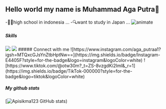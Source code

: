 ## Hello world my name is Muhammad Aga Putra👋

<!--
**Apisikma123/Apisikma123** is a ✨ _special_ ✨ repository because its `README.md` (this file) appears on your GitHub profile.

Here are some ideas to get you started:

- 🔭 I’m currently working on ...
- 🌱 I’m currently learning ...
- 👯 I’m looking to collaborate on ...
- 🤔 I’m looking for help with ...
- 💬 Ask me about ...
- 📫 How to reach me: ...
- 😄 Pronouns: ...
- ⚡ Fun fact: ...
-->
-🧑‍🎓high school in indonesia ...
-🔍want to study in Japan ...
![animate](https://media1.giphy.com/media/v1.Y2lkPTc5MGI3NjExdmJuc25vNXg2ZWNscWs3NGY3bWtsMTNxYnI4ZGllbWlrbnVyOWN4eSZlcD12MV9pbnRlcm5hbF9naWZfYnlfaWQmY3Q9Zw/QCJlIDkOJDEIctfdzz/giphy.gif)

##### Skills
<img src="https://img.shields.io/badge/HTML5-E34F26?style=for-the-badge&logo=html5&logoColor=white" />
<img src="https://img.shields.io/badge/CSS3-1572B6?style=for-the-badge&logo=css3&logoColor=white" />
##### Connect with me
![https://www.instagram.com/aga_putraa1?igsh=MTQxcGJsYnZtbHptNw==](https://img.shields.io/badge/Instagram-E4405F?style=for-the-badge&logo=instagram&logoColor=white)
![https://www.tiktok.com/@otw30m?_t=ZS-8vzgdKi2Iml&_r=1](https://img.shields.io/badge/TikTok-000000?style=for-the-badge&logo=tiktok&logoColor=white)

##### My github stats
[![Apisikma123 GitHub stats](https://github-readme-stats.vercel.app/api?username=Apisikma123&theme=shadow_red_icons=true))
